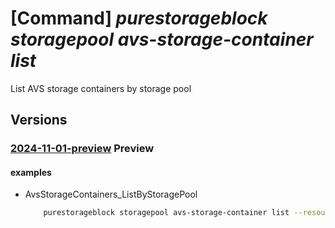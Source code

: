 # [Command] _purestorageblock storagepool avs-storage-container list_

List AVS storage containers by storage pool

## Versions

### [2024-11-01-preview](/Resources/mgmt-plane/L3N1YnNjcmlwdGlvbnMve30vcmVzb3VyY2Vncm91cHMve30vcHJvdmlkZXJzL3B1cmVzdG9yYWdlLmJsb2NrL3N0b3JhZ2Vwb29scy97fS9hdnNzdG9yYWdlY29udGFpbmVycw==/2024-11-01-preview.xml) **Preview**

<!-- mgmt-plane /subscriptions/{}/resourcegroups/{}/providers/purestorage.block/storagepools/{}/avsstoragecontainers 2024-11-01-preview -->

#### examples

- AvsStorageContainers_ListByStoragePool
    ```bash
        purestorageblock storagepool avs-storage-container list --resource-group rgpurestorage --storage-pool-name spName
    ```
